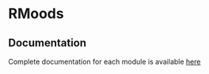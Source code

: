 # RMoods

## Documentation
Complete documentation for each module is available [here](https://rmoodsteam.github.io/RMoods/)
